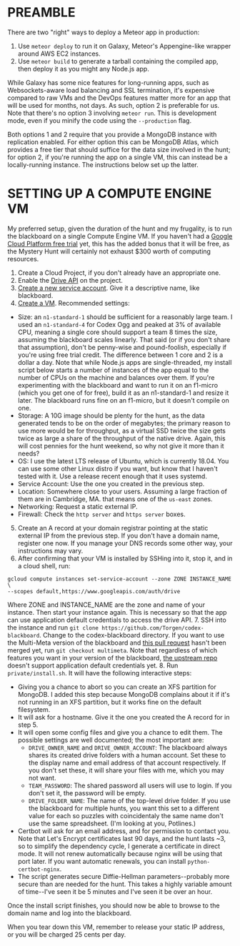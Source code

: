 PREAMBLE
========

There are two "right" ways to deploy a Meteor app in production:

1. Use `meteor deploy` to run it on Galaxy, Meteor's Appengine-like wrapper around AWS EC2 instances.
2. Use `meteor build` to generate a tarball containing the compiled app, then deploy it as you might any Node.js app.

While Galaxy has some nice features for long-running apps, such as Websockets-aware load balancing and SSL termination,
it's expensive compared to raw VMs and the DevOps features matter more for an app that will be used for months, not days.
As such, option 2 is preferable for us. Note that there's no option 3 involving `meteor run`. This is development mode,
even if you minify the code using the `--production` flag.

Both options 1 and 2 require that you provide a MongoDB instance with replication enabled. For either option this can be
MongoDB Atlas, which provides a free tier that should suffice for the data size involved in the hunt; for option 2, if
you're running the app on a single VM, this can instead be a locally-running instance. The instructions below set up the
latter.

SETTING UP A COMPUTE ENGINE VM
==============================

My preferred setup, given the duration of the hunt and my frugality, is to run the blackboard on a single Compute Engine VM.
If you haven't had a [Google Cloud Platform free trial](https://cloud.google.com/free/docs/gcp-free-tier) yet, this has the
added bonus that it will be free, as the Mystery Hunt will certainly not exhaust $300 worth of computing resources.

1. Create a Cloud Project, if you don't already have an appropriate one.
2. Enable the [Drive API](https://console.cloud.google.com/apis/library/drive.googleapis.com) on the project.
3. [Create a new service account](https://console.cloud.google.com/iam-admin/serviceaccounts). Give it a descriptive name,
   like blackboard.
4. [Create a VM](https://console.cloud.google.com/compute/instancesAdd). Recommended settings:
  * Size: an `n1-standard-1` should be sufficient for a reasonably large team. I used an `n1-standard-4` for Codex Ogg
    and peaked at 3% of available CPU, meaning a single core should support a team 8 times the size, assuming the blackboard
    scales linearly. That said (or if you don't share that assumption), don't be penny-wise and pound-foolish, especially if
    you're using free trial credit. The difference between 1 core and 2 is a dollar a day. Note that while Node.js apps are
    single-threaded, my install script below starts a number of instances of the app equal to the number of CPUs on the
    machine and balances over them. If you're experimenting with the blackboard and want to run it on an f1-micro (which you
    get one of for free), build it as an n1-standard-1 and resize it later. The blackboard runs fine on an f1-micro, but it
    doesn't compile on one.
  * Storage: A 10G image should be plenty for the hunt, as the data generated tends to be on the order of megabytes; the
    primary reason to use more would be for throughput, as a virtual SSD twice the size gets twice as large a share of the
    throughput of the native drive. Again, this will cost pennies for the hunt weekend, so why not give it more than it needs?
  * OS: I use the latest LTS release of Ubuntu, which is currently 18.04. You can use some other Linux distro if you want,
    but know that I haven't tested with it. Use a release recent enough that it uses systemd.
  * Service Account: Use the one you created in the previous step.
  * Location: Somewhere close to your users. Assuming a large fraction of them are in Cambridge, MA. that means one of the
    `us-east` zones.
  * Networking: Request a static external IP.
  * Firewall: Check the `http server` and `https server` boxes.
5. Create an A record at your domain registrar pointing at the static external IP from the previous step. If you don't have a
   domain name, register one now. If you manage your DNS records some other way, your instructions may vary.
6. After confirming that your VM is installed by SSHing into it, stop it, and in a cloud shell, run:
```
gcloud compute instances set-service-account --zone ZONE INSTANCE_NAME \
--scopes default,https://www.googleapis.com/auth/drive
```
   Where ZONE and INSTANCE_NAME are the zone and name of your instance. Then start your instance again. This is necessary so
   that the app can use application default credentials to access the drive API.
7. SSH into the instance and run `git clone https://github.com/Torgen/codex-blackboard`. Change to the codex-blackboard
   directory. If you want to use the Multi-Meta version of the blackboard and
   [this pull request](https://github.com/Torgen/codex-blackboard/pull/74) hasn't been merged yet, run
   `git checkout multimeta`. Note that regardless of which features you want in your version of the blackboard,
   [the upstream repo](http://github.com/cjb/codex-blackboard) doesn't support application default credentials yet.
 8. Run `private/install.sh`. It will have the following interactive steps:
   * Giving you a chance to abort so you can create an XFS partition for MongoDB. I added this step because MongoDB complains
     about it if it's not running in an XFS partition, but it works fine on the default filesystem.
   * It will ask for a hostname. Give it the one you created the A record for in step 5.
   * It will open some config files and give you a chance to edit them. The possible settings are well documented; the most
     important are:
     * `DRIVE_OWNER_NAME` and `DRIVE_OWNER_ACCOUNT`: The blackboard always shares its created drive folders with a human
       account. Set these to the display name and email address of that account respectively. If you don't set these, it will
       share your files with me, which you may not want.
     * `TEAM_PASSWORD`: The shared password all users will use to login. If you don't set it, the password will be empty.
     * `DRIVE_FOLDER_NAME`: The name of the top-level drive folder. If you use the blackboard for multiple hunts, you want
       this set to a different value for each so puzzles with coincidentaly the same name don't use the same spreadsheet.
       (I'm looking at you, Potlines.)
   * Certbot will ask for an email address, and for permission to contact you. Note that Let's Encrypt certificates last
     90 days, and the hunt lasts ~3, so to simplify the dependency cycle, I generate a certificate in direct mode. It will not
     renew automatically because nginx will be using that port later. If you want automatic renewals, you can install
     `python-certbot-nginx`.
   * The script generates secure Diffie-Hellman parameters--probably more secure than are needed for the hunt. This takes a
     highly variable amount of time--I've seen it be 5 minutes and I've seen it be over an hour.

Once the install script finishes, you should now be able to browse to the domain name and log into the blackboard.
     
When you tear down this VM, remember to release your static IP address, or you will be charged 25 cents per day.
